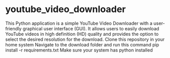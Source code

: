 # youtube_video_downloader
This Python application is a simple YouTube Video Downloader with a user-friendly graphical user interface (GUI). It allows users to easily download YouTube videos in high definition (HD) quality and provides the option to select the desired resolution for the download. 
Clone this repository in your home system
Navigate to the download folder
and run this command pip install -r requirements.txt
Make sure your system has python installed

